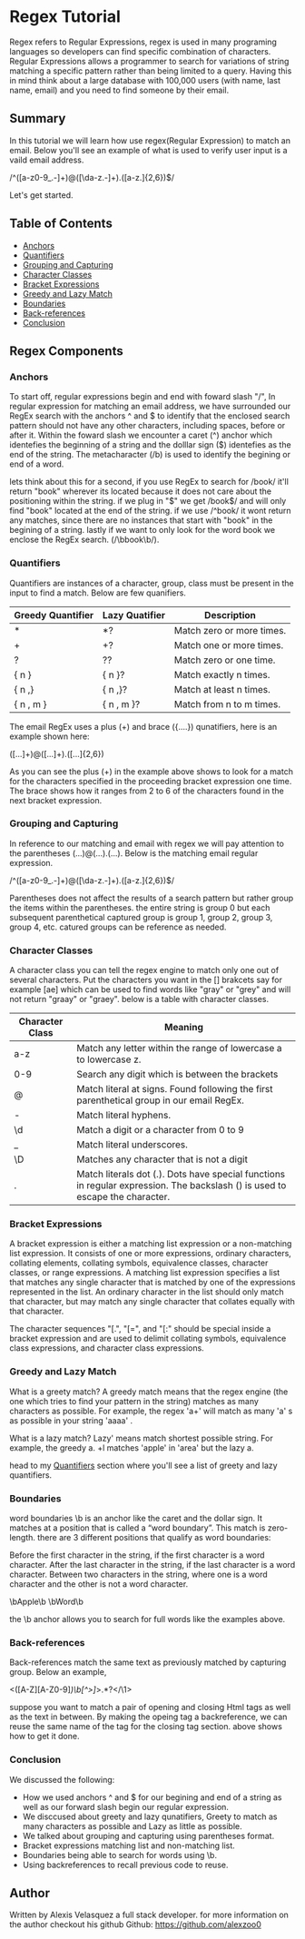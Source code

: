 # Regex Tutorial

Regex refers to Regular Expressions, regex is used in many programing languages so developers can find specific combination of characters. Regular Expressions allows a programmer to search  for variations of string matching a specific pattern rather than being limited to a query. Having this in mind think about a large database with 100,000 users (with name, last name,  email) and you need to find someone by their email. 

## Summary

In this tutorial we will learn how use regex(Regular Expression) to match an email. Below you'll see an example of what is used to verify user input is a vaild email address.

/^([a-z0-9_\.-]+)@([\da-z\.-]+)\.([a-z\.]{2,6})$/

Let's get started.

## Table of Contents

- [Anchors](#anchors)
- [Quantifiers](#quantifiers)
- [Grouping and Capturing](#grouping-and-capturing)
- [Character Classes](#character-classes)
- [Bracket Expressions](#bracket-expressions)
- [Greedy and Lazy Match](#greedy-and-lazy-match)
- [Boundaries](#boundaries)
- [Back-references](#back-references)
- [Conclusion](#conclusion)

## Regex Components

### Anchors
To start off, regular expressions begin and end with foward slash "/", In regular expression for matching an email address, we have surrounded our RegEx search with the anchors ^ and $ to identify that the enclosed search pattern should not have any other characters, including spaces, before or after it. Within the foward slash we encounter a caret (^) anchor which identefies the beginning of a string and the dolllar sign ($) identefies as the end of the string. The metacharacter (/b) is used to identify the begining or end of a word.

lets think about this for a second, if you use RegEx to search for /book/ it'll return "book" wherever its located because it does not care about the positioning within the string. if we plug in "$" we get /book$/ and will only find "book" located at the end of the string. if we use /^book/ it wont return any matches, since there are no instances that start with "book" in the begining of a string. lastly if we want to only look for the word book we enclose the RegEx search. (/\bbook\b/).


### Quantifiers
Quantifiers are instances of a character, group, class must be present in the input to find a match. 
Below are few quanifiers.

Greedy Quantifier | Lazy Quatifier |  Description 
----------------- | -------------- | -------------
*                 | *?             | Match zero or more times.
+                 | +?             | Match one or more times.
?                 | ??             | Match zero or one time.
{ n }             | { n }?         | Match exactly n times.
{ n ,}            | { n ,}?        | Match at least n times.
{ n , m }         | { n , m }?     | Match from n to m times.

The email RegEx uses a plus (+) and brace ({....}) qunatifiers, here is an example shown here:

([...]+)@([...]+)\.([...]{2,6}) 

As you can see the plus (+) in the example above shows to look for a match for the characters specified in the proceeding bracket expression one time. The brace shows how it ranges from 2 to 6 of the characters found in the next bracket expression.


### Grouping and Capturing
In reference to our matching and email with regex we will pay attention to the parentheses (...)@(...)\.(...). Below is the matching email regular expression.

/^([a-z0-9_\.-]+)@([\da-z\.-]+)\.([a-z\.]{2,6})$/

Parentheses does not affect the results of a search pattern but rather group the items within the parentheses. the entire string is group 0 but each subsequent parenthetical captured group is group 1, group 2, group 3, group 4, etc. catured groups can be reference as needed. 


### Character Classes
A character class you can tell the regex engine to match only one out of several characters. Put the characters you want in the [] brakcets say for example [ae] which can be used to find words like "gray" or "grey" and will not return "graay" or "graey". below is a table with character classes.

Character Class    |    Meaning                                                                                                                     |
-----------------  | --------------                                                                                                                 |
a-z                | Match any letter within the range of lowercase a to lowercase z.                                                               |
0-9                | Search any digit which is between the brackets                                                                                 |
@                  | Match literal at signs. Found following the first parenthetical group in our email RegEx.                                      |
-                  | Match literal hyphens.                                                                                                         |
\d                 | Match a digit or a character from 0 to 9                                                                                       |
_                  | Match literal underscores.                                                                                                     |
\D                 | Matches any character that is not a digit                                                                                      |
\.                 | Match literals dot (.). Dots have special functions in regular expression. The backslash (\) is used to escape the character.  |       


 

### Bracket Expressions
A bracket expression is either a matching list expression or a non-matching list expression. It consists of one or more expressions, ordinary characters, collating elements, collating symbols, equivalence classes, character classes, or range expressions. A matching list expression specifies a list that matches any single character that is matched by one of the expressions represented in the list. An ordinary character in the list should only match that character, but may match any single character that collates equally with that character.

The character sequences "[.", "[=", and "[:"  should be special inside a bracket expression and are used to delimit collating symbols, equivalence class expressions, and character class expressions.

### Greedy and Lazy Match
What is a greety match?
A greedy match means that the regex engine (the one which tries to find your pattern in the string) matches as many characters as possible. For example, the regex 'a+' will match as many 'a' s as possible in your string 'aaaa' .

What is a lazy match?
Lazy' means match shortest possible string. For example, the greedy a. +l matches 'apple' in 'area' but the lazy a.

head to my [Quantifiers](#quantifiers) section where you'll see a list of greety and lazy quantifiers.


### Boundaries
word boundaries 
 \b is an anchor like the caret and the dollar sign. It matches at a position that is called a “word boundary”. This match is zero-length. there are 3 different positions that qualify as word boundaries:

Before the first character in the string, if the first character is a word character.
After the last character in the string, if the last character is a word character.
Between two characters in the string, where one is a word character and the other is not a word character.

\bApple\b \bWord\b

the \b anchor allows you to search for full words like the examples above.

 
### Back-references
Back-references match the same text as previously matched by capturing group. Below an example,

<([A-Z][A-Z0-9]*)\b[^>]*>.*?</\1>

suppose you want to match a pair of opening and closing Html tags as well as the text in between. By making the opeing tag a backreference, we can reuse the same name of the tag for the closing tag section. above shows how to get it done.

### Conclusion
We discussed the following:
- How we used anchors ^ and $ for our begining and end of a string as well as our forward slash begin our regular expression.
- We disccused about greety and lazy qunatifiers, Greety to match as many characters as possible and Lazy as little as possible.
- We talked about grouping and capturing using parentheses format.
- Bracket expressions matching list and non-matching list.
- Boundaries being able to search for words using \b.
- Using backreferences to recall previous code to reuse.


## Author

Written by Alexis Velasquez a full stack developer. for more information on the author checkout his github 
Github: https://github.com/alexzoo0
